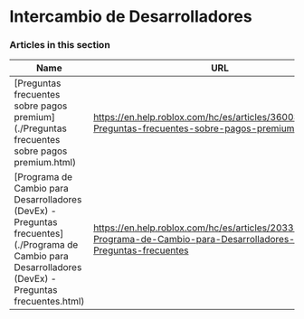 # Intercambio de Desarrolladores  
### Articles in this section
Name|URL
-|-
[Preguntas frecuentes sobre pagos premium](./Preguntas frecuentes sobre pagos premium.html) |https://en.help.roblox.com/hc/es/articles/360039178532-Preguntas-frecuentes-sobre-pagos-premium
[Programa de Cambio para Desarrolladores (DevEx) - Preguntas frecuentes](./Programa de Cambio para Desarrolladores (DevEx) - Preguntas frecuentes.html) |https://en.help.roblox.com/hc/es/articles/203314100-Programa-de-Cambio-para-Desarrolladores-DevEx-Preguntas-frecuentes